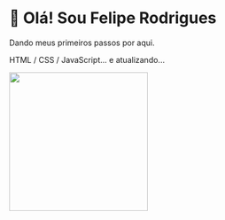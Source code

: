 

# 👋 Olá! Sou Felipe Rodrigues

 Dando meus primeiros passos por aqui.

HTML /  CSS  /  JavaScript... e atualizando...

<img src="https://64.media.tumblr.com/tumblr_lz02fsBZdu1qlxohso1_500.gif" height="250px" width="250px">



<!---
liperodrigues82/liperodrigues82 is a ✨ special ✨ repository because its `README.md` (this file) appears on your GitHub profile.
You can click the Preview link to take a look at your changes.
--->
